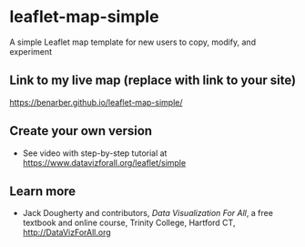 # leaflet-map-simple
A simple Leaflet map template for new users to copy, modify, and experiment

## Link to my live map (replace with link to your site)

https://benarber.github.io/leaflet-map-simple/

## Create your own version
- See video with step-by-step tutorial at https://www.datavizforall.org/leaflet/simple

## Learn more
- Jack Dougherty and contributors, *Data Visualization For All*, a free textbook and online course, Trinity College, Hartford CT, http://DataVizForAll.org
